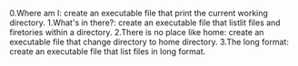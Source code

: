 0.Where am I:
create an executable file that print the current working directory.
1.What's in there?:
create an executable file that listlit files and firetories  within a directory.
2.There is no place like home:
create an executable file that change directory to home directory.
3.The long format:
create an executable file that list files in long format. 
